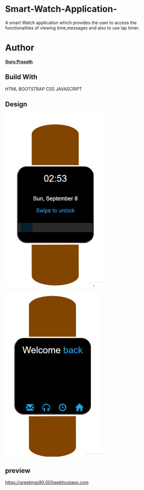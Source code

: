 # Smart-Watch-Application-
 A smart Watch application which provides the user to access the functionalities of viewing time,messages and also to use lap timer.
 
# Author
#### <a href="https://github.com/guruk05">Guru Prasath</a>
 
## Build With

  HTML
  BOOTSTRAP
  CSS
  JAVASCRIPT
  
## Design

  ![smart watch.PNG](smartwatchdesign.PNG)
  
  ![smart watch.PNG](smartwatchdesign1.PNG)
  
## preview 
 
https://greetings90.000webhostapp.com
    
